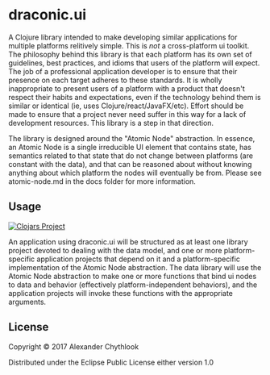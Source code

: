 # draconic.ui

A Clojure library intended to make developing similar applications for multiple platforms relitively simple. This is *not* a cross-platform ui toolkit. The philosophy behind this library is that each platform has its own set of guidelines, best practices, and idioms that users of the platform will expect. The job of a professional application developer is to ensure that their presence on each target adheres to these standards. It is wholly inappropriate to present users of a platform with a product that doesn't respect their habits and expectations, even if the technology behind them is similar or identical (ie, uses Clojure/react/JavaFX/etc). Effort should be made to ensure that a project never need suffer in this way for a lack of development resources. This library is a step in that direction.

The library is designed around the "Atomic Node" abstraction. In essence, an Atomic Node is a single irreducible UI element that contains state, has semantics related to that state that do not change between platforms (are constant with the data), and that can be reasoned about without knowing anything about which platform the nodes will eventually be from. Please see atomic-node.md in the docs folder for more information. 

## Usage


[![Clojars Project](https://img.shields.io/clojars/v/draconic.ui.svg)](https://clojars.org/draconic.ui)


An application using draconic.ui will be structured as at least one library project devoted to dealing with the data model, and one or more platform-specific application projects that depend on it and a platform-specific implementation of the Atomic Node abstraction. The data library will use the Atomic Node abstraction to make one or more functions that bind ui nodes to data and behavior (effectively platform-independent behaviors), and the application projects will invoke these functions with the appropriate arguments.

## License

Copyright © 2017 Alexander Chythlook

Distributed under the Eclipse Public License either version 1.0
